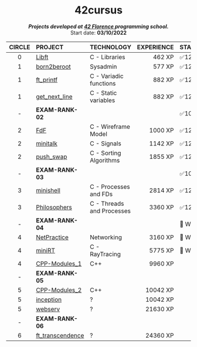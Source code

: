 <h1 align="center">
	42cursus
</h1>

<p align="center">
	<b><i>Projects developed at <a href="https://42firenze.it/">42 Florence </a> programming school.</i></b><br>
	Start date: <b>03/10/2022</b><br>
</p>
	
|CIRCLE	|PROJECT							                                                              |TECHNOLOGY				|EXPERIENCE|STATUS	            |
|:-:	|:--								                                                              |:--					    |--:     |:--		            |
|0		|[Libft](https://github.com/kichkiro/42/tree/main/42cursus/0-libft)                               |C - Libraries			|462 XP  | ✅125/125          |
|1		|[born2beroot](https://github.com/kichkiro/42/tree/main/42cursus/1-born2beroot)			          |Sysadmin				    |577 XP  | ✅125/125          |	
|1		|[ft_printf](https://github.com/kichkiro/42/tree/main/42cursus/1-ft_printf)                       |C - Variadic functions	|882 XP  | ✅125/125          |
|1		|[get_next_line](https://github.com/kichkiro/42/tree/main/42cursus/1-get_next_line)               |C - Static variables		|882 XP  | ✅125/125          |	
|- 		| __EXAM-RANK-02__                                                                                |                         |        | ✅100/100          |
|2		|[FdF](https://github.com/kichkiro/42/tree/main/42cursus/2-fdf)			                          |C - Wireframe Model      |1000 XP | ✅125/125          |
|2		|[minitalk](https://github.com/kichkiro/42/tree/main/42cursus/2-minitalk)			              |C - Signals				|1142 XP | ✅125/125          |
|2		|[push_swap](https://github.com/kichkiro/42/tree/main/42cursus/2-push_swap)			              |C - Sorting Algorithms 	|1855 XP | ✅125/125          |
|-      | __EXAM-RANK-03__                                                                                |                         |        | ✅100/100          |
|3		|[minishell](https://github.com/kichkiro/minishell/tree/ffa6bbfea21015e019a7c7cbcd02ce83cbbbb1df) |C - Processes and FDs    | 2814 XP| ✅125/125          |
|3		|[Philosophers](https://github.com/kichkiro/42/tree/main/42cursus/3-philosophers)			      |C - Threads and Processes|3360 XP | ✅125/125          |
|-      | __EXAM-RANK-04__                                                                                |                         |        | 🚧 WiP |
|4		|[NetPractice](https://github.com/kichkiro/42/tree/main/42cursus/4-NetPractice)			          |Networking 			    |3160 XP | 🚧 WiP |
|4		|[miniRT](https://github.com/kichkiro/miniRT/tree/3ea3f512a50bb17c22af7aae6d26808c98140dac)       |C - RayTracing           |5775 XP | 🚧 WiP |
|4		|[CPP-Modules_1]()                                          			                          |C++			            |9960 XP |                      |
|-      | __EXAM-RANK-05__                                                                                |                         |        |                      |
|5		|[CPP-Modules_2]()                                                                                |C++			            |10042 XP|                      |
|5		|[inception]()																                      |?			            |10042 XP|                      |
|5		|[webserv]()                                        	                                          |?           	            |21630 XP|                      |
|-      | __EXAM-RANK-06__                                                                                |                         |        |                      |
|6  	|[ft_transcendence]()                                                                             |?				        |24360 XP|                      |

